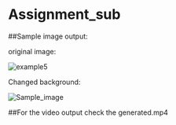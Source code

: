 # Assignment_sub


##Sample image output:


original image:

![example5](https://github.com/user-attachments/assets/d967da90-373b-4834-afe1-4263a7935416)




Changed background:

![Sample_image](https://github.com/user-attachments/assets/4cd4b447-bdd2-4bed-b191-0d86692381e5)



##For the video output check the generated.mp4
